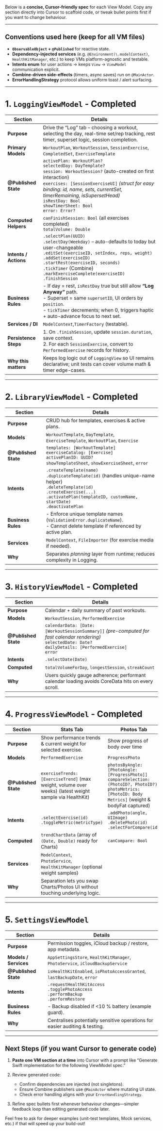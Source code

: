 Below is a **concise, Cursor-friendly spec** for each View Model.
Copy any section directly into Cursor to scaffold code, or tweak bullet points first if you want to change behaviour.

---

## Conventions used here (keep for all VM files)

* **`ObservableObject` + `@Published`** for reactive state.
* **Dependency-injected services** (e.g. `@Environment(\.modelContext)`, `HealthKitManager`, etc.) to keep VMs platform-agnostic and testable.
* **Intents enum** for user actions → keeps `View` → `ViewModel` communication explicit.
* **Combine‐driven side-effects** (timers, async saves) run on `@MainActor`.
* **ErrorHandlingStrategy** protocol allows uniform toast / alert surfacing.

---

# 1. `LoggingViewModel` - Completed

| Section               | Details                                                                                                                                                                                                                                                                                                                               |
| --------------------- | ------------------------------------------------------------------------------------------------------------------------------------------------------------------------------------------------------------------------------------------------------------------------------------------------------------------------------------- |
| **Purpose**           | Drive the “Log” tab – choosing a workout, selecting the day, real-time set/rep tracking, rest timer, superset logic, session completion.                                                                                                                                                                                              |
| **Primary Models**    | `WorkoutPlan`, `WorkoutSession`, `SessionExercise`, `CompletedSet`, `ExerciseTemplate`                                                                                                                                                                                                                                                |
| **@Published State**  | `activePlan: WorkoutPlan?` <br> `selectedDay: DayTemplate?` <br> `session: WorkoutSession?` (auto-created on first interaction) <br> `exercises: [SessionExerciseUI]` *(struct for easy binding: id, name, sets, currentSet, timerRemaining, isSupersetHead)* <br> `isRestDay: Bool` <br> `showTimerSheet: Bool` <br> `error: Error?` |
| **Computed Helpers**  | `canFinishSession: Bool` (all exercises completed) <br> `totalVolume: Double`                                                                                                                                                                                                                                                         |
| **Intents / Actions** | `.selectPlan(UUID)` <br> `.selectDay(Weekday)` – auto-defaults to today but user-changeable <br> `.editSet(exerciseID, setIndex, reps, weight)` <br> `.addSet(exerciseID)` <br> `.startRest(exerciseID, seconds)` <br> `.tickTimer` (Combine) <br> `.markExerciseComplete(exerciseID)` <br> `.finishSession`                          |
| **Business Rules**    | - If day = rest, `isRestDay` true but still allow **“Log Anyway”** path. <br> - Superset = same `supersetID`, UI orders by `position`. <br> - `tickTimer` decrements; when 0, triggers haptic + auto-advance focus to next set.                                                                                                       |
| **Services / DI**     | `ModelContext`,`TimerFactory` (testable).                                                                                                                                                                                                                       |
| **Persistence Steps** | 1. On `.finishSession`, update `session.duration`, save context. <br> 2. For each `SessionExercise`, convert to `PerformedExercise` records for history.                                                                                                                                                                              |
| **Why this matters**  | Keeps log logic out of `LoggingView` so UI remains declarative; unit tests can cover volume math & timer edge-cases.                                                                                                                                                                                                                  |

---

# 2. `LibraryViewModel` - Completed

| Section              | Details                                                                                                                                                                                                                  |
| -------------------- | ------------------------------------------------------------------------------------------------------------------------------------------------------------------------------------------------------------------------ |
| **Purpose**          | CRUD hub for templates, exercises & active plans.                                                                                                                                                                        |
| **Models**           | `WorkoutTemplate`, `DayTemplate`, `ExerciseTemplate`, `WorkoutPlan`, `Exercise`                                                                                                                                          |
| **@Published State** | `templates: [WorkoutTemplate]` <br> `exerciseCatalog: [Exercise]` <br> `activePlanID: UUID?` <br> `showTemplateSheet`, `showExerciseSheet`, `error`                                                                      |
| **Intents**          | `.createTemplate(name)` <br> `.duplicateTemplate(id)` (handles unique-name helper) <br> `.deleteTemplate(id)` <br> `.createExercise(...)` <br> `.activatePlan(templateID, customName, startDate)` <br> `.deactivatePlan` |
| **Business Rules**   | - Enforce unique template names (`ValidationError.duplicateName`). <br> - Cannot delete template if referenced by active plan.                                                                                           |
| **Services**         | `ModelContext`, `FileImporter` (for exercise media if needed).                                                                                                                                                           |
| **Why**              | Separates *planning* layer from runtime; reduces complexity in Logging.                                                                                                                                                  |

---

# 3. `HistoryViewModel` - Completed

| Section              | Details                                                                                                                                                                       |
| -------------------- | ----------------------------------------------------------------------------------------------------------------------------------------------------------------------------- |
| **Purpose**          | Calendar + daily summary of past workouts.                                                                                                                                    |
| **Models**           | `WorkoutSession`, `PerformedExercise`                                                                                                                                         |
| **@Published State** | `calendarData: [Date: [WorkoutSessionSummary]]` *(pre-computed for fast calendar rendering)* <br> `selectedDate: Date?` <br> `dailyDetails: [PerformedExercise]` <br> `error` |
| **Intents**          | `.selectDate(Date)`                                                                                                                                                           |
| **Computed**         | `totalVolumeForDay`, `longestSession`, `streakCount`                                                                                                                          |
| **Why**              | Users quickly gauge adherence; performant calendar loading avoids CoreData hits on every scroll.                                                                              |

---

# 4. `ProgressViewModel` - Completed

| Section              | Stats Tab                                                                    | Photos Tab                                                                                   |
| -------------------- | ---------------------------------------------------------------------------- | -------------------------------------------------------------------------------------------- |
| **Purpose**          | Show performance trends & current weight for selected exercise.                             |   Show progress of body over time                                                                                           |
| **Models**           | `PerformedExercise`                                                          | `ProgressPhoto`                                                                              |
| **@Published State** | `exerciseTrends: [ExerciseTrend]` (max weight, volume over weeks) (latest weight sample via HealthKit)           | `photosByAngle: [PhotoAngle: [ProgressPhoto]]` <br> `compareSelection: (PhotoID?, PhotoID?)` <br> `photoMetrics: [PhotoID: Body Metrics]` (weight & bodyFat captured) |
| **Intents**          | `.selectExercise(id)` <br> `.toggleMetric(metricType)`                       | `.addPhoto(angle, UIImage)` <br> `.deletePhoto(id)` <br> `.selectForCompare(id)`             |
| **Computed**         | `trendChartData` (array of `(Date, Double)` ready for Charts)                | `canCompare: Bool`                                                                           |
| **Services**         | `ModelContext`, `PhotoService`, `HealthKitManager` (optional weight samples) |                                                                                              |
| **Why**              | Separation lets you swap Charts/Photos UI without touching underlying logic. |                                                                                              |

---

# 5. `SettingsViewModel`

| Section               | Details                                                                                          |
| --------------------- | ------------------------------------------------------------------------------------------------ |
| **Purpose**           | Permission toggles, iCloud backup / restore, app metadata.                                       |
| **Models / Services** | `AppSettingsStore`, `HealthKitManager`, `PhotoService`, `iCloudBackupService`                    |
| **@Published State**  | `isHealthKitEnabled`, `isPhotoAccessGranted`, `lastBackupDate`, `error`                          |
| **Intents**           | `.requestHealthKitAccess` <br> `.togglePhotoAccess` <br> `.performBackup` <br> `.performRestore` |
| **Business Rules**    | - Backup disabled if <10 % battery (example guard).                                              |
| **Why**               | Centralises potentially sensitive operations for easier auditing & testing.                      |

---

## Next Steps (if you want Cursor to generate code)

1. **Paste one VM section at a time** into Cursor with a prompt like
   “Generate Swift implementation for the following ViewModel spec.”
2. Review generated code:

   * Confirm dependencies are injected (not singletons).
   * Ensure Combine publishers use `@MainActor` where mutating UI state.
   * Check error handling aligns with your `ErrorHandlingStrategy`.
3. Refine spec bullets first whenever behaviour changes—simpler feedback loop than editing generated code later.

Feel free to ask for deeper examples (unit-test templates, Mock services, etc.) if that will speed up your build-out!
